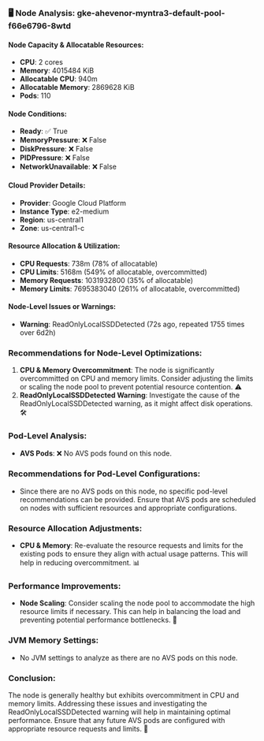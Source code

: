 ### 🖥️ Node Analysis: gke-ahevenor-myntra3-default-pool-f66e6796-8wtd

#### Node Capacity & Allocatable Resources:
- **CPU**: 2 cores
- **Memory**: 4015484 KiB
- **Allocatable CPU**: 940m
- **Allocatable Memory**: 2869628 KiB
- **Pods**: 110

#### Node Conditions:
- **Ready**: ✅ True
- **MemoryPressure**: ❌ False
- **DiskPressure**: ❌ False
- **PIDPressure**: ❌ False
- **NetworkUnavailable**: ❌ False

#### Cloud Provider Details:
- **Provider**: Google Cloud Platform
- **Instance Type**: e2-medium
- **Region**: us-central1
- **Zone**: us-central1-c

#### Resource Allocation & Utilization:
- **CPU Requests**: 738m (78% of allocatable)
- **CPU Limits**: 5168m (549% of allocatable, overcommitted)
- **Memory Requests**: 1031932800 (35% of allocatable)
- **Memory Limits**: 7695383040 (261% of allocatable, overcommitted)

#### Node-Level Issues or Warnings:
- **Warning**: ReadOnlyLocalSSDDetected (72s ago, repeated 1755 times over 6d2h)

### Recommendations for Node-Level Optimizations:
1. **CPU & Memory Overcommitment**: The node is significantly overcommitted on CPU and memory limits. Consider adjusting the limits or scaling the node pool to prevent potential resource contention. ⚠️
2. **ReadOnlyLocalSSDDetected Warning**: Investigate the cause of the ReadOnlyLocalSSDDetected warning, as it might affect disk operations. 🛠️

### Pod-Level Analysis:
- **AVS Pods**: ❌ No AVS pods found on this node.

### Recommendations for Pod-Level Configurations:
- Since there are no AVS pods on this node, no specific pod-level recommendations can be provided. Ensure that AVS pods are scheduled on nodes with sufficient resources and appropriate configurations.

### Resource Allocation Adjustments:
- **CPU & Memory**: Re-evaluate the resource requests and limits for the existing pods to ensure they align with actual usage patterns. This will help in reducing overcommitment. 📊

### Performance Improvements:
- **Node Scaling**: Consider scaling the node pool to accommodate the high resource limits if necessary. This can help in balancing the load and preventing potential performance bottlenecks. 🚀

### JVM Memory Settings:
- No JVM settings to analyze as there are no AVS pods on this node.

### Conclusion:
The node is generally healthy but exhibits overcommitment in CPU and memory limits. Addressing these issues and investigating the ReadOnlyLocalSSDDetected warning will help in maintaining optimal performance. Ensure that any future AVS pods are configured with appropriate resource requests and limits. 🌟

